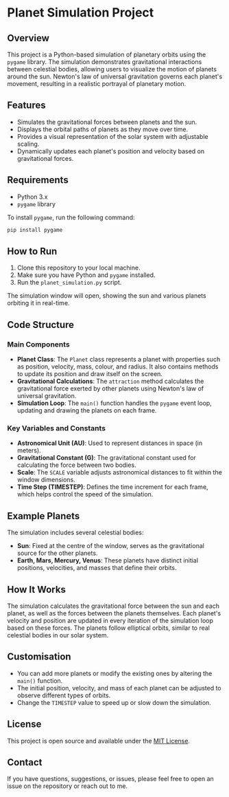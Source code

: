 # Planet Simulation Project

## Overview
This project is a Python-based simulation of planetary orbits using the `pygame` library. The simulation demonstrates gravitational interactions between celestial bodies, allowing users to visualize the motion of planets around the sun. Newton's law of universal gravitation governs each planet's movement, resulting in a realistic portrayal of planetary motion.

## Features
- Simulates the gravitational forces between planets and the sun.
- Displays the orbital paths of planets as they move over time.
- Provides a visual representation of the solar system with adjustable scaling.
- Dynamically updates each planet's position and velocity based on gravitational forces.

## Requirements
- Python 3.x
- `pygame` library

To install `pygame`, run the following command:
```sh
pip install pygame
```

## How to Run
1. Clone this repository to your local machine.
2. Make sure you have Python and `pygame` installed.
3. Run the `planet_simulation.py` script.

The simulation window will open, showing the sun and various planets orbiting it in real-time.

## Code Structure
### Main Components
- **Planet Class**: The `Planet` class represents a planet with properties such as position, velocity, mass, colour, and radius. It also contains methods to update its position and draw itself on the screen.
- **Gravitational Calculations**: The `attraction` method calculates the gravitational force exerted by other planets using Newton's law of universal gravitation.
- **Simulation Loop**: The `main()` function handles the `pygame` event loop, updating and drawing the planets on each frame.

### Key Variables and Constants
- **Astronomical Unit (AU)**: Used to represent distances in space (in meters).
- **Gravitational Constant (G)**: The gravitational constant used for calculating the force between two bodies.
- **Scale**: The `SCALE` variable adjusts astronomical distances to fit within the window dimensions.
- **Time Step (TIMESTEP)**: Defines the time increment for each frame, which helps control the speed of the simulation.

## Example Planets
The simulation includes several celestial bodies:
- **Sun**: Fixed at the centre of the window, serves as the gravitational source for the other planets.
- **Earth, Mars, Mercury, Venus**: These planets have distinct initial positions, velocities, and masses that define their orbits.

## How It Works
The simulation calculates the gravitational force between the sun and each planet, as well as the forces between the planets themselves. Each planet's velocity and position are updated in every iteration of the simulation loop based on these forces. The planets follow elliptical orbits, similar to real celestial bodies in our solar system.

## Customisation
- You can add more planets or modify the existing ones by altering the `main()` function.
- The initial position, velocity, and mass of each planet can be adjusted to observe different types of orbits.
- Change the `TIMESTEP` value to speed up or slow down the simulation.

## License
This project is open source and available under the [MIT License](LICENSE).

## Contact
If you have questions, suggestions, or issues, please feel free to open an issue on the repository or reach out to me.
